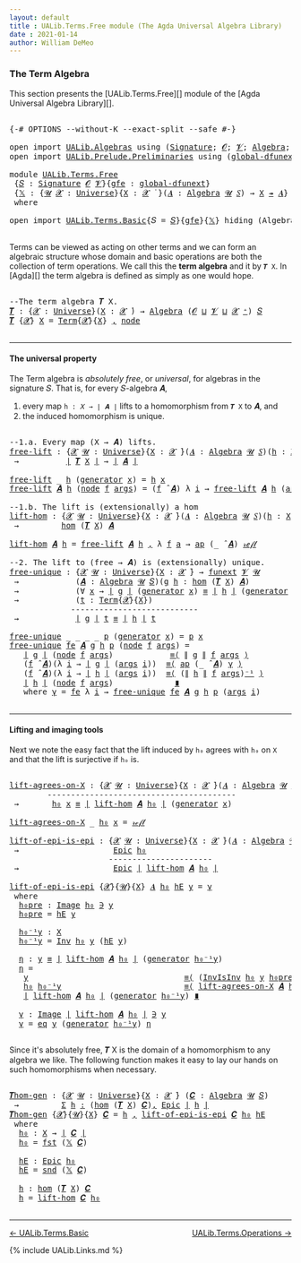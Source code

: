 ```yaml
---
layout: default
title : UALib.Terms.Free module (The Agda Universal Algebra Library)
date : 2021-01-14
author: William DeMeo
---
```


### <a id="the-term-algebra">The Term Algebra</a>

This section presents the [UALib.Terms.Free][] module of the [Agda Universal Algebra Library][].

<pre class="Agda">

<a id="298" class="Symbol">{-#</a> <a id="302" class="Keyword">OPTIONS</a> <a id="310" class="Pragma">--without-K</a> <a id="322" class="Pragma">--exact-split</a> <a id="336" class="Pragma">--safe</a> <a id="343" class="Symbol">#-}</a>

<a id="348" class="Keyword">open</a> <a id="353" class="Keyword">import</a> <a id="360" href="UALib.Algebras.html" class="Module">UALib.Algebras</a> <a id="375" class="Keyword">using</a> <a id="381" class="Symbol">(</a><a id="382" href="UALib.Algebras.Signatures.html#1324" class="Function">Signature</a><a id="391" class="Symbol">;</a> <a id="393" href="universes.html#613" class="Generalizable">𝓞</a><a id="394" class="Symbol">;</a> <a id="396" href="universes.html#617" class="Generalizable">𝓥</a><a id="397" class="Symbol">;</a> <a id="399" href="UALib.Algebras.Algebras.html#811" class="Function">Algebra</a><a id="406" class="Symbol">;</a> <a id="408" href="UALib.Algebras.Lifts.html#4364" class="Function Operator">_↠_</a><a id="411" class="Symbol">)</a>
<a id="413" class="Keyword">open</a> <a id="418" class="Keyword">import</a> <a id="425" href="UALib.Prelude.Preliminaries.html" class="Module">UALib.Prelude.Preliminaries</a> <a id="453" class="Keyword">using</a> <a id="459" class="Symbol">(</a><a id="460" href="MGS-Subsingleton-Theorems.html#3468" class="Function">global-dfunext</a><a id="474" class="Symbol">;</a> <a id="476" href="universes.html#551" class="Postulate">Universe</a><a id="484" class="Symbol">;</a> <a id="486" href="universes.html#758" class="Function Operator">_̇</a><a id="488" class="Symbol">)</a>

<a id="491" class="Keyword">module</a> <a id="498" href="UALib.Terms.Free.html" class="Module">UALib.Terms.Free</a>
 <a id="516" class="Symbol">{</a><a id="517" href="UALib.Terms.Free.html#517" class="Bound">𝑆</a> <a id="519" class="Symbol">:</a> <a id="521" href="UALib.Algebras.Signatures.html#1324" class="Function">Signature</a> <a id="531" href="universes.html#613" class="Generalizable">𝓞</a> <a id="533" href="universes.html#617" class="Generalizable">𝓥</a><a id="534" class="Symbol">}{</a><a id="536" href="UALib.Terms.Free.html#536" class="Bound">gfe</a> <a id="540" class="Symbol">:</a> <a id="542" href="MGS-Subsingleton-Theorems.html#3468" class="Function">global-dfunext</a><a id="556" class="Symbol">}</a>
 <a id="559" class="Symbol">{</a><a id="560" href="UALib.Terms.Free.html#560" class="Bound">𝕏</a> <a id="562" class="Symbol">:</a> <a id="564" class="Symbol">{</a><a id="565" href="UALib.Terms.Free.html#565" class="Bound">𝓤</a> <a id="567" href="UALib.Terms.Free.html#567" class="Bound">𝓧</a> <a id="569" class="Symbol">:</a> <a id="571" href="universes.html#551" class="Postulate">Universe</a><a id="579" class="Symbol">}{</a><a id="581" href="UALib.Terms.Free.html#581" class="Bound">X</a> <a id="583" class="Symbol">:</a> <a id="585" href="UALib.Terms.Free.html#567" class="Bound">𝓧</a> <a id="587" href="universes.html#758" class="Function Operator">̇</a> <a id="589" class="Symbol">}(</a><a id="591" href="UALib.Terms.Free.html#591" class="Bound">𝑨</a> <a id="593" class="Symbol">:</a> <a id="595" href="UALib.Algebras.Algebras.html#811" class="Function">Algebra</a> <a id="603" href="UALib.Terms.Free.html#565" class="Bound">𝓤</a> <a id="605" href="UALib.Terms.Free.html#517" class="Bound">𝑆</a><a id="606" class="Symbol">)</a> <a id="608" class="Symbol">→</a> <a id="610" href="UALib.Terms.Free.html#581" class="Bound">X</a> <a id="612" href="UALib.Algebras.Lifts.html#4364" class="Function Operator">↠</a> <a id="614" href="UALib.Terms.Free.html#591" class="Bound">𝑨</a><a id="615" class="Symbol">}</a>
 <a id="618" class="Keyword">where</a>

<a id="625" class="Keyword">open</a> <a id="630" class="Keyword">import</a> <a id="637" href="UALib.Terms.Basic.html" class="Module">UALib.Terms.Basic</a><a id="654" class="Symbol">{</a><a id="655" class="Argument">𝑆</a> <a id="657" class="Symbol">=</a> <a id="659" href="UALib.Terms.Free.html#517" class="Bound">𝑆</a><a id="660" class="Symbol">}{</a><a id="662" href="UALib.Terms.Free.html#536" class="Bound">gfe</a><a id="665" class="Symbol">}{</a><a id="667" href="UALib.Terms.Free.html#560" class="Bound">𝕏</a><a id="668" class="Symbol">}</a> <a id="670" class="Keyword">hiding</a> <a id="677" class="Symbol">(</a>Algebra<a id="685" class="Symbol">)</a> <a id="687" class="Keyword">public</a>

</pre>

Terms can be viewed as acting on other terms and we can form an algebraic structure whose domain and basic operations are both the collection of term operations. We call this the **term algebra** and it by `𝑻 X`. In [Agda][] the term algebra is defined as simply as one would hope.

<pre class="Agda">

<a id="1004" class="Comment">--The term algebra 𝑻 X.</a>
<a id="𝑻"></a><a id="1028" href="UALib.Terms.Free.html#1028" class="Function">𝑻</a> <a id="1030" class="Symbol">:</a> <a id="1032" class="Symbol">{</a><a id="1033" href="UALib.Terms.Free.html#1033" class="Bound">𝓧</a> <a id="1035" class="Symbol">:</a> <a id="1037" href="universes.html#551" class="Postulate">Universe</a><a id="1045" class="Symbol">}(</a><a id="1047" href="UALib.Terms.Free.html#1047" class="Bound">X</a> <a id="1049" class="Symbol">:</a> <a id="1051" href="UALib.Terms.Free.html#1033" class="Bound">𝓧</a> <a id="1053" href="universes.html#758" class="Function Operator">̇</a><a id="1054" class="Symbol">)</a> <a id="1056" class="Symbol">→</a> <a id="1058" href="UALib.Algebras.Algebras.html#811" class="Function">Algebra</a> <a id="1066" class="Symbol">(</a><a id="1067" href="UALib.Terms.Free.html#531" class="Bound">𝓞</a> <a id="1069" href="Agda.Primitive.html#636" class="Function Operator">⊔</a> <a id="1071" href="UALib.Terms.Free.html#533" class="Bound">𝓥</a> <a id="1073" href="Agda.Primitive.html#636" class="Function Operator">⊔</a> <a id="1075" href="UALib.Terms.Free.html#1033" class="Bound">𝓧</a> <a id="1077" href="universes.html#527" class="Function Operator">⁺</a><a id="1078" class="Symbol">)</a> <a id="1080" href="UALib.Terms.Free.html#517" class="Bound">𝑆</a>
<a id="1082" href="UALib.Terms.Free.html#1028" class="Function">𝑻</a> <a id="1084" class="Symbol">{</a><a id="1085" href="UALib.Terms.Free.html#1085" class="Bound">𝓧</a><a id="1086" class="Symbol">}</a> <a id="1088" href="UALib.Terms.Free.html#1088" class="Bound">X</a> <a id="1090" class="Symbol">=</a> <a id="1092" href="UALib.Terms.Basic.html#1041" class="Datatype">Term</a><a id="1096" class="Symbol">{</a><a id="1097" href="UALib.Terms.Free.html#1085" class="Bound">𝓧</a><a id="1098" class="Symbol">}{</a><a id="1100" href="UALib.Terms.Free.html#1088" class="Bound">X</a><a id="1101" class="Symbol">}</a> <a id="1103" href="UALib.Prelude.Preliminaries.html#5814" class="InductiveConstructor Operator">,</a> <a id="1105" href="UALib.Terms.Basic.html#1124" class="InductiveConstructor">node</a>

</pre>

-------------------------------------------

#### <a id="the-universal-property">The universal property</a>

The Term algebra is *absolutely free*, or *universal*, for algebras in the signature 𝑆. That is, for every 𝑆-algebra 𝑨,

1.  every map `h : 𝑋 → ∣ 𝑨 ∣` lifts to a homomorphism from `𝑻 X` to 𝑨, and
2.  the induced homomorphism is unique.

<pre class="Agda">

<a id="1483" class="Comment">--1.a. Every map (X → 𝑨) lifts.</a>
<a id="free-lift"></a><a id="1515" href="UALib.Terms.Free.html#1515" class="Function">free-lift</a> <a id="1525" class="Symbol">:</a> <a id="1527" class="Symbol">{</a><a id="1528" href="UALib.Terms.Free.html#1528" class="Bound">𝓧</a> <a id="1530" href="UALib.Terms.Free.html#1530" class="Bound">𝓤</a> <a id="1532" class="Symbol">:</a> <a id="1534" href="universes.html#551" class="Postulate">Universe</a><a id="1542" class="Symbol">}{</a><a id="1544" href="UALib.Terms.Free.html#1544" class="Bound">X</a> <a id="1546" class="Symbol">:</a> <a id="1548" href="UALib.Terms.Free.html#1528" class="Bound">𝓧</a> <a id="1550" href="universes.html#758" class="Function Operator">̇</a><a id="1551" class="Symbol">}(</a><a id="1553" href="UALib.Terms.Free.html#1553" class="Bound">𝑨</a> <a id="1555" class="Symbol">:</a> <a id="1557" href="UALib.Algebras.Algebras.html#811" class="Function">Algebra</a> <a id="1565" href="UALib.Terms.Free.html#1530" class="Bound">𝓤</a> <a id="1567" href="UALib.Terms.Free.html#517" class="Bound">𝑆</a><a id="1568" class="Symbol">)(</a><a id="1570" href="UALib.Terms.Free.html#1570" class="Bound">h</a> <a id="1572" class="Symbol">:</a> <a id="1574" href="UALib.Terms.Free.html#1544" class="Bound">X</a> <a id="1576" class="Symbol">→</a> <a id="1578" href="UALib.Prelude.Preliminaries.html#10288" class="Function Operator">∣</a> <a id="1580" href="UALib.Terms.Free.html#1553" class="Bound">𝑨</a> <a id="1582" href="UALib.Prelude.Preliminaries.html#10288" class="Function Operator">∣</a><a id="1583" class="Symbol">)</a>
 <a id="1586" class="Symbol">→</a>          <a id="1597" href="UALib.Prelude.Preliminaries.html#10288" class="Function Operator">∣</a> <a id="1599" href="UALib.Terms.Free.html#1028" class="Function">𝑻</a> <a id="1601" href="UALib.Terms.Free.html#1544" class="Bound">X</a> <a id="1603" href="UALib.Prelude.Preliminaries.html#10288" class="Function Operator">∣</a> <a id="1605" class="Symbol">→</a> <a id="1607" href="UALib.Prelude.Preliminaries.html#10288" class="Function Operator">∣</a> <a id="1609" href="UALib.Terms.Free.html#1553" class="Bound">𝑨</a> <a id="1611" href="UALib.Prelude.Preliminaries.html#10288" class="Function Operator">∣</a>

<a id="1614" href="UALib.Terms.Free.html#1515" class="Function">free-lift</a> <a id="1624" class="Symbol">_</a> <a id="1626" href="UALib.Terms.Free.html#1626" class="Bound">h</a> <a id="1628" class="Symbol">(</a><a id="1629" href="UALib.Terms.Basic.html#1095" class="InductiveConstructor">generator</a> <a id="1639" href="UALib.Terms.Free.html#1639" class="Bound">x</a><a id="1640" class="Symbol">)</a> <a id="1642" class="Symbol">=</a> <a id="1644" href="UALib.Terms.Free.html#1626" class="Bound">h</a> <a id="1646" href="UALib.Terms.Free.html#1639" class="Bound">x</a>
<a id="1648" href="UALib.Terms.Free.html#1515" class="Function">free-lift</a> <a id="1658" href="UALib.Terms.Free.html#1658" class="Bound">𝑨</a> <a id="1660" href="UALib.Terms.Free.html#1660" class="Bound">h</a> <a id="1662" class="Symbol">(</a><a id="1663" href="UALib.Terms.Basic.html#1124" class="InductiveConstructor">node</a> <a id="1668" href="UALib.Terms.Free.html#1668" class="Bound">f</a> <a id="1670" href="UALib.Terms.Free.html#1670" class="Bound">args</a><a id="1674" class="Symbol">)</a> <a id="1676" class="Symbol">=</a> <a id="1678" class="Symbol">(</a><a id="1679" href="UALib.Terms.Free.html#1668" class="Bound">f</a> <a id="1681" href="UALib.Algebras.Algebras.html#3426" class="Function Operator">̂</a> <a id="1683" href="UALib.Terms.Free.html#1658" class="Bound">𝑨</a><a id="1684" class="Symbol">)</a> <a id="1686" class="Symbol">λ</a> <a id="1688" href="UALib.Terms.Free.html#1688" class="Bound">i</a> <a id="1690" class="Symbol">→</a> <a id="1692" href="UALib.Terms.Free.html#1515" class="Function">free-lift</a> <a id="1702" href="UALib.Terms.Free.html#1658" class="Bound">𝑨</a> <a id="1704" href="UALib.Terms.Free.html#1660" class="Bound">h</a> <a id="1706" class="Symbol">(</a><a id="1707" href="UALib.Terms.Free.html#1670" class="Bound">args</a> <a id="1712" href="UALib.Terms.Free.html#1688" class="Bound">i</a><a id="1713" class="Symbol">)</a>

<a id="1716" class="Comment">--1.b. The lift is (extensionally) a hom</a>
<a id="lift-hom"></a><a id="1757" href="UALib.Terms.Free.html#1757" class="Function">lift-hom</a> <a id="1766" class="Symbol">:</a> <a id="1768" class="Symbol">{</a><a id="1769" href="UALib.Terms.Free.html#1769" class="Bound">𝓧</a> <a id="1771" href="UALib.Terms.Free.html#1771" class="Bound">𝓤</a> <a id="1773" class="Symbol">:</a> <a id="1775" href="universes.html#551" class="Postulate">Universe</a><a id="1783" class="Symbol">}{</a><a id="1785" href="UALib.Terms.Free.html#1785" class="Bound">X</a> <a id="1787" class="Symbol">:</a> <a id="1789" href="UALib.Terms.Free.html#1769" class="Bound">𝓧</a> <a id="1791" href="universes.html#758" class="Function Operator">̇</a><a id="1792" class="Symbol">}(</a><a id="1794" href="UALib.Terms.Free.html#1794" class="Bound">𝑨</a> <a id="1796" class="Symbol">:</a> <a id="1798" href="UALib.Algebras.Algebras.html#811" class="Function">Algebra</a> <a id="1806" href="UALib.Terms.Free.html#1771" class="Bound">𝓤</a> <a id="1808" href="UALib.Terms.Free.html#517" class="Bound">𝑆</a><a id="1809" class="Symbol">)(</a><a id="1811" href="UALib.Terms.Free.html#1811" class="Bound">h</a> <a id="1813" class="Symbol">:</a> <a id="1815" href="UALib.Terms.Free.html#1785" class="Bound">X</a> <a id="1817" class="Symbol">→</a> <a id="1819" href="UALib.Prelude.Preliminaries.html#10288" class="Function Operator">∣</a> <a id="1821" href="UALib.Terms.Free.html#1794" class="Bound">𝑨</a> <a id="1823" href="UALib.Prelude.Preliminaries.html#10288" class="Function Operator">∣</a><a id="1824" class="Symbol">)</a>
 <a id="1827" class="Symbol">→</a>         <a id="1837" href="UALib.Homomorphisms.Basic.html#1941" class="Function">hom</a> <a id="1841" class="Symbol">(</a><a id="1842" href="UALib.Terms.Free.html#1028" class="Function">𝑻</a> <a id="1844" href="UALib.Terms.Free.html#1785" class="Bound">X</a><a id="1845" class="Symbol">)</a> <a id="1847" href="UALib.Terms.Free.html#1794" class="Bound">𝑨</a>

<a id="1850" href="UALib.Terms.Free.html#1757" class="Function">lift-hom</a> <a id="1859" href="UALib.Terms.Free.html#1859" class="Bound">𝑨</a> <a id="1861" href="UALib.Terms.Free.html#1861" class="Bound">h</a> <a id="1863" class="Symbol">=</a> <a id="1865" href="UALib.Terms.Free.html#1515" class="Function">free-lift</a> <a id="1875" href="UALib.Terms.Free.html#1859" class="Bound">𝑨</a> <a id="1877" href="UALib.Terms.Free.html#1861" class="Bound">h</a> <a id="1879" href="UALib.Prelude.Preliminaries.html#5814" class="InductiveConstructor Operator">,</a> <a id="1881" class="Symbol">λ</a> <a id="1883" href="UALib.Terms.Free.html#1883" class="Bound">f</a> <a id="1885" href="UALib.Terms.Free.html#1885" class="Bound">a</a> <a id="1887" class="Symbol">→</a> <a id="1889" href="MGS-MLTT.html#6613" class="Function">ap</a> <a id="1892" class="Symbol">(_</a> <a id="1895" href="UALib.Algebras.Algebras.html#3426" class="Function Operator">̂</a> <a id="1897" href="UALib.Terms.Free.html#1859" class="Bound">𝑨</a><a id="1898" class="Symbol">)</a> <a id="1900" href="MGS-MLTT.html#4221" class="InductiveConstructor">𝓇ℯ𝒻𝓁</a>

<a id="1906" class="Comment">--2. The lift to (free → 𝑨) is (extensionally) unique.</a>
<a id="free-unique"></a><a id="1961" href="UALib.Terms.Free.html#1961" class="Function">free-unique</a> <a id="1973" class="Symbol">:</a> <a id="1975" class="Symbol">{</a><a id="1976" href="UALib.Terms.Free.html#1976" class="Bound">𝓧</a> <a id="1978" href="UALib.Terms.Free.html#1978" class="Bound">𝓤</a> <a id="1980" class="Symbol">:</a> <a id="1982" href="universes.html#551" class="Postulate">Universe</a><a id="1990" class="Symbol">}{</a><a id="1992" href="UALib.Terms.Free.html#1992" class="Bound">X</a> <a id="1994" class="Symbol">:</a> <a id="1996" href="UALib.Terms.Free.html#1976" class="Bound">𝓧</a> <a id="1998" href="universes.html#758" class="Function Operator">̇</a><a id="1999" class="Symbol">}</a> <a id="2001" class="Symbol">→</a> <a id="2003" href="MGS-FunExt-from-Univalence.html#393" class="Function">funext</a> <a id="2010" href="UALib.Terms.Free.html#533" class="Bound">𝓥</a> <a id="2012" href="UALib.Terms.Free.html#1978" class="Bound">𝓤</a>
 <a id="2015" class="Symbol">→</a>            <a id="2028" class="Symbol">(</a><a id="2029" href="UALib.Terms.Free.html#2029" class="Bound">𝑨</a> <a id="2031" class="Symbol">:</a> <a id="2033" href="UALib.Algebras.Algebras.html#811" class="Function">Algebra</a> <a id="2041" href="UALib.Terms.Free.html#1978" class="Bound">𝓤</a> <a id="2043" href="UALib.Terms.Free.html#517" class="Bound">𝑆</a><a id="2044" class="Symbol">)(</a><a id="2046" href="UALib.Terms.Free.html#2046" class="Bound">g</a> <a id="2048" href="UALib.Terms.Free.html#2048" class="Bound">h</a> <a id="2050" class="Symbol">:</a> <a id="2052" href="UALib.Homomorphisms.Basic.html#1941" class="Function">hom</a> <a id="2056" class="Symbol">(</a><a id="2057" href="UALib.Terms.Free.html#1028" class="Function">𝑻</a> <a id="2059" href="UALib.Terms.Free.html#1992" class="Bound">X</a><a id="2060" class="Symbol">)</a> <a id="2062" href="UALib.Terms.Free.html#2029" class="Bound">𝑨</a><a id="2063" class="Symbol">)</a>
 <a id="2066" class="Symbol">→</a>            <a id="2079" class="Symbol">(∀</a> <a id="2082" href="UALib.Terms.Free.html#2082" class="Bound">x</a> <a id="2084" class="Symbol">→</a> <a id="2086" href="UALib.Prelude.Preliminaries.html#10288" class="Function Operator">∣</a> <a id="2088" href="UALib.Terms.Free.html#2046" class="Bound">g</a> <a id="2090" href="UALib.Prelude.Preliminaries.html#10288" class="Function Operator">∣</a> <a id="2092" class="Symbol">(</a><a id="2093" href="UALib.Terms.Basic.html#1095" class="InductiveConstructor">generator</a> <a id="2103" href="UALib.Terms.Free.html#2082" class="Bound">x</a><a id="2104" class="Symbol">)</a> <a id="2106" href="UALib.Prelude.Preliminaries.html#5705" class="Datatype Operator">≡</a> <a id="2108" href="UALib.Prelude.Preliminaries.html#10288" class="Function Operator">∣</a> <a id="2110" href="UALib.Terms.Free.html#2048" class="Bound">h</a> <a id="2112" href="UALib.Prelude.Preliminaries.html#10288" class="Function Operator">∣</a> <a id="2114" class="Symbol">(</a><a id="2115" href="UALib.Terms.Basic.html#1095" class="InductiveConstructor">generator</a> <a id="2125" href="UALib.Terms.Free.html#2082" class="Bound">x</a><a id="2126" class="Symbol">))</a>
 <a id="2130" class="Symbol">→</a>            <a id="2143" class="Symbol">(</a><a id="2144" href="UALib.Terms.Free.html#2144" class="Bound">t</a> <a id="2146" class="Symbol">:</a> <a id="2148" href="UALib.Terms.Basic.html#1041" class="Datatype">Term</a><a id="2152" class="Symbol">{</a><a id="2153" href="UALib.Terms.Free.html#1976" class="Bound">𝓧</a><a id="2154" class="Symbol">}{</a><a id="2156" href="UALib.Terms.Free.html#1992" class="Bound">X</a><a id="2157" class="Symbol">})</a>
             <a id="2173" class="Comment">---------------------------</a>
 <a id="2202" class="Symbol">→</a>            <a id="2215" href="UALib.Prelude.Preliminaries.html#10288" class="Function Operator">∣</a> <a id="2217" href="UALib.Terms.Free.html#2046" class="Bound">g</a> <a id="2219" href="UALib.Prelude.Preliminaries.html#10288" class="Function Operator">∣</a> <a id="2221" href="UALib.Terms.Free.html#2144" class="Bound">t</a> <a id="2223" href="UALib.Prelude.Preliminaries.html#5705" class="Datatype Operator">≡</a> <a id="2225" href="UALib.Prelude.Preliminaries.html#10288" class="Function Operator">∣</a> <a id="2227" href="UALib.Terms.Free.html#2048" class="Bound">h</a> <a id="2229" href="UALib.Prelude.Preliminaries.html#10288" class="Function Operator">∣</a> <a id="2231" href="UALib.Terms.Free.html#2144" class="Bound">t</a>

<a id="2234" href="UALib.Terms.Free.html#1961" class="Function">free-unique</a> <a id="2246" class="Symbol">_</a> <a id="2248" class="Symbol">_</a> <a id="2250" class="Symbol">_</a> <a id="2252" class="Symbol">_</a> <a id="2254" href="UALib.Terms.Free.html#2254" class="Bound">p</a> <a id="2256" class="Symbol">(</a><a id="2257" href="UALib.Terms.Basic.html#1095" class="InductiveConstructor">generator</a> <a id="2267" href="UALib.Terms.Free.html#2267" class="Bound">x</a><a id="2268" class="Symbol">)</a> <a id="2270" class="Symbol">=</a> <a id="2272" href="UALib.Terms.Free.html#2254" class="Bound">p</a> <a id="2274" href="UALib.Terms.Free.html#2267" class="Bound">x</a>
<a id="2276" href="UALib.Terms.Free.html#1961" class="Function">free-unique</a> <a id="2288" href="UALib.Terms.Free.html#2288" class="Bound">fe</a> <a id="2291" href="UALib.Terms.Free.html#2291" class="Bound">𝑨</a> <a id="2293" href="UALib.Terms.Free.html#2293" class="Bound">g</a> <a id="2295" href="UALib.Terms.Free.html#2295" class="Bound">h</a> <a id="2297" href="UALib.Terms.Free.html#2297" class="Bound">p</a> <a id="2299" class="Symbol">(</a><a id="2300" href="UALib.Terms.Basic.html#1124" class="InductiveConstructor">node</a> <a id="2305" href="UALib.Terms.Free.html#2305" class="Bound">f</a> <a id="2307" href="UALib.Terms.Free.html#2307" class="Bound">args</a><a id="2311" class="Symbol">)</a> <a id="2313" class="Symbol">=</a>
   <a id="2318" href="UALib.Prelude.Preliminaries.html#10288" class="Function Operator">∣</a> <a id="2320" href="UALib.Terms.Free.html#2293" class="Bound">g</a> <a id="2322" href="UALib.Prelude.Preliminaries.html#10288" class="Function Operator">∣</a> <a id="2324" class="Symbol">(</a><a id="2325" href="UALib.Terms.Basic.html#1124" class="InductiveConstructor">node</a> <a id="2330" href="UALib.Terms.Free.html#2305" class="Bound">f</a> <a id="2332" href="UALib.Terms.Free.html#2307" class="Bound">args</a><a id="2336" class="Symbol">)</a>            <a id="2349" href="MGS-MLTT.html#5997" class="Function Operator">≡⟨</a> <a id="2352" href="UALib.Prelude.Preliminaries.html#10366" class="Function Operator">∥</a> <a id="2354" href="UALib.Terms.Free.html#2293" class="Bound">g</a> <a id="2356" href="UALib.Prelude.Preliminaries.html#10366" class="Function Operator">∥</a> <a id="2358" href="UALib.Terms.Free.html#2305" class="Bound">f</a> <a id="2360" href="UALib.Terms.Free.html#2307" class="Bound">args</a> <a id="2365" href="MGS-MLTT.html#5997" class="Function Operator">⟩</a>
   <a id="2370" class="Symbol">(</a><a id="2371" href="UALib.Terms.Free.html#2305" class="Bound">f</a> <a id="2373" href="UALib.Algebras.Algebras.html#3426" class="Function Operator">̂</a> <a id="2375" href="UALib.Terms.Free.html#2291" class="Bound">𝑨</a><a id="2376" class="Symbol">)(λ</a> <a id="2380" href="UALib.Terms.Free.html#2380" class="Bound">i</a> <a id="2382" class="Symbol">→</a> <a id="2384" href="UALib.Prelude.Preliminaries.html#10288" class="Function Operator">∣</a> <a id="2386" href="UALib.Terms.Free.html#2293" class="Bound">g</a> <a id="2388" href="UALib.Prelude.Preliminaries.html#10288" class="Function Operator">∣</a> <a id="2390" class="Symbol">(</a><a id="2391" href="UALib.Terms.Free.html#2307" class="Bound">args</a> <a id="2396" href="UALib.Terms.Free.html#2380" class="Bound">i</a><a id="2397" class="Symbol">))</a>  <a id="2401" href="MGS-MLTT.html#5997" class="Function Operator">≡⟨</a> <a id="2404" href="MGS-MLTT.html#6613" class="Function">ap</a> <a id="2407" class="Symbol">(_</a> <a id="2410" href="UALib.Algebras.Algebras.html#3426" class="Function Operator">̂</a> <a id="2412" href="UALib.Terms.Free.html#2291" class="Bound">𝑨</a><a id="2413" class="Symbol">)</a> <a id="2415" href="UALib.Terms.Free.html#2521" class="Function">γ</a> <a id="2417" href="MGS-MLTT.html#5997" class="Function Operator">⟩</a>
   <a id="2422" class="Symbol">(</a><a id="2423" href="UALib.Terms.Free.html#2305" class="Bound">f</a> <a id="2425" href="UALib.Algebras.Algebras.html#3426" class="Function Operator">̂</a> <a id="2427" href="UALib.Terms.Free.html#2291" class="Bound">𝑨</a><a id="2428" class="Symbol">)(λ</a> <a id="2432" href="UALib.Terms.Free.html#2432" class="Bound">i</a> <a id="2434" class="Symbol">→</a> <a id="2436" href="UALib.Prelude.Preliminaries.html#10288" class="Function Operator">∣</a> <a id="2438" href="UALib.Terms.Free.html#2295" class="Bound">h</a> <a id="2440" href="UALib.Prelude.Preliminaries.html#10288" class="Function Operator">∣</a> <a id="2442" class="Symbol">(</a><a id="2443" href="UALib.Terms.Free.html#2307" class="Bound">args</a> <a id="2448" href="UALib.Terms.Free.html#2432" class="Bound">i</a><a id="2449" class="Symbol">))</a>  <a id="2453" href="MGS-MLTT.html#5997" class="Function Operator">≡⟨</a> <a id="2456" class="Symbol">(</a><a id="2457" href="UALib.Prelude.Preliminaries.html#10366" class="Function Operator">∥</a> <a id="2459" href="UALib.Terms.Free.html#2295" class="Bound">h</a> <a id="2461" href="UALib.Prelude.Preliminaries.html#10366" class="Function Operator">∥</a> <a id="2463" href="UALib.Terms.Free.html#2305" class="Bound">f</a> <a id="2465" href="UALib.Terms.Free.html#2307" class="Bound">args</a><a id="2469" class="Symbol">)</a><a id="2470" href="MGS-MLTT.html#6125" class="Function Operator">⁻¹</a> <a id="2473" href="MGS-MLTT.html#5997" class="Function Operator">⟩</a>
   <a id="2478" href="UALib.Prelude.Preliminaries.html#10288" class="Function Operator">∣</a> <a id="2480" href="UALib.Terms.Free.html#2295" class="Bound">h</a> <a id="2482" href="UALib.Prelude.Preliminaries.html#10288" class="Function Operator">∣</a> <a id="2484" class="Symbol">(</a><a id="2485" href="UALib.Terms.Basic.html#1124" class="InductiveConstructor">node</a> <a id="2490" href="UALib.Terms.Free.html#2305" class="Bound">f</a> <a id="2492" href="UALib.Terms.Free.html#2307" class="Bound">args</a><a id="2496" class="Symbol">)</a>             <a id="2510" href="MGS-MLTT.html#6079" class="Function Operator">∎</a>
   <a id="2515" class="Keyword">where</a> <a id="2521" href="UALib.Terms.Free.html#2521" class="Function">γ</a> <a id="2523" class="Symbol">=</a> <a id="2525" href="UALib.Terms.Free.html#2288" class="Bound">fe</a> <a id="2528" class="Symbol">λ</a> <a id="2530" href="UALib.Terms.Free.html#2530" class="Bound">i</a> <a id="2532" class="Symbol">→</a> <a id="2534" href="UALib.Terms.Free.html#1961" class="Function">free-unique</a> <a id="2546" href="UALib.Terms.Free.html#2288" class="Bound">fe</a> <a id="2549" href="UALib.Terms.Free.html#2291" class="Bound">𝑨</a> <a id="2551" href="UALib.Terms.Free.html#2293" class="Bound">g</a> <a id="2553" href="UALib.Terms.Free.html#2295" class="Bound">h</a> <a id="2555" href="UALib.Terms.Free.html#2297" class="Bound">p</a> <a id="2557" class="Symbol">(</a><a id="2558" href="UALib.Terms.Free.html#2307" class="Bound">args</a> <a id="2563" href="UALib.Terms.Free.html#2530" class="Bound">i</a><a id="2564" class="Symbol">)</a>

</pre>

-------------------------------------------------

#### <a id="lifting-and-imaging-tools">Lifting and imaging tools</a>

Next we note the easy fact that the lift induced by `h₀` agrees with `h₀` on `X` and that the lift is surjective if `h₀` is.

<pre class="Agda">

<a id="lift-agrees-on-X"></a><a id="2840" href="UALib.Terms.Free.html#2840" class="Function">lift-agrees-on-X</a> <a id="2857" class="Symbol">:</a> <a id="2859" class="Symbol">{</a><a id="2860" href="UALib.Terms.Free.html#2860" class="Bound">𝓧</a> <a id="2862" href="UALib.Terms.Free.html#2862" class="Bound">𝓤</a> <a id="2864" class="Symbol">:</a> <a id="2866" href="universes.html#551" class="Postulate">Universe</a><a id="2874" class="Symbol">}{</a><a id="2876" href="UALib.Terms.Free.html#2876" class="Bound">X</a> <a id="2878" class="Symbol">:</a> <a id="2880" href="UALib.Terms.Free.html#2860" class="Bound">𝓧</a> <a id="2882" href="universes.html#758" class="Function Operator">̇</a><a id="2883" class="Symbol">}(</a><a id="2885" href="UALib.Terms.Free.html#2885" class="Bound">𝑨</a> <a id="2887" class="Symbol">:</a> <a id="2889" href="UALib.Algebras.Algebras.html#811" class="Function">Algebra</a> <a id="2897" href="UALib.Terms.Free.html#2862" class="Bound">𝓤</a> <a id="2899" href="UALib.Terms.Free.html#517" class="Bound">𝑆</a><a id="2900" class="Symbol">)(</a><a id="2902" href="UALib.Terms.Free.html#2902" class="Bound">h₀</a> <a id="2905" class="Symbol">:</a> <a id="2907" href="UALib.Terms.Free.html#2876" class="Bound">X</a> <a id="2909" class="Symbol">→</a> <a id="2911" href="UALib.Prelude.Preliminaries.html#10288" class="Function Operator">∣</a> <a id="2913" href="UALib.Terms.Free.html#2885" class="Bound">𝑨</a> <a id="2915" href="UALib.Prelude.Preliminaries.html#10288" class="Function Operator">∣</a><a id="2916" class="Symbol">)(</a><a id="2918" href="UALib.Terms.Free.html#2918" class="Bound">x</a> <a id="2920" class="Symbol">:</a> <a id="2922" href="UALib.Terms.Free.html#2876" class="Bound">X</a><a id="2923" class="Symbol">)</a>
        <a id="2933" class="Comment">----------------------------------------</a>
 <a id="2975" class="Symbol">→</a>       <a id="2983" href="UALib.Terms.Free.html#2902" class="Bound">h₀</a> <a id="2986" href="UALib.Terms.Free.html#2918" class="Bound">x</a> <a id="2988" href="UALib.Prelude.Preliminaries.html#5705" class="Datatype Operator">≡</a> <a id="2990" href="UALib.Prelude.Preliminaries.html#10288" class="Function Operator">∣</a> <a id="2992" href="UALib.Terms.Free.html#1757" class="Function">lift-hom</a> <a id="3001" href="UALib.Terms.Free.html#2885" class="Bound">𝑨</a> <a id="3003" href="UALib.Terms.Free.html#2902" class="Bound">h₀</a> <a id="3006" href="UALib.Prelude.Preliminaries.html#10288" class="Function Operator">∣</a> <a id="3008" class="Symbol">(</a><a id="3009" href="UALib.Terms.Basic.html#1095" class="InductiveConstructor">generator</a> <a id="3019" href="UALib.Terms.Free.html#2918" class="Bound">x</a><a id="3020" class="Symbol">)</a>

<a id="3023" href="UALib.Terms.Free.html#2840" class="Function">lift-agrees-on-X</a> <a id="3040" class="Symbol">_</a> <a id="3042" href="UALib.Terms.Free.html#3042" class="Bound">h₀</a> <a id="3045" href="UALib.Terms.Free.html#3045" class="Bound">x</a> <a id="3047" class="Symbol">=</a> <a id="3049" href="MGS-MLTT.html#4221" class="InductiveConstructor">𝓇ℯ𝒻𝓁</a>

<a id="lift-of-epi-is-epi"></a><a id="3055" href="UALib.Terms.Free.html#3055" class="Function">lift-of-epi-is-epi</a> <a id="3074" class="Symbol">:</a> <a id="3076" class="Symbol">{</a><a id="3077" href="UALib.Terms.Free.html#3077" class="Bound">𝓧</a> <a id="3079" href="UALib.Terms.Free.html#3079" class="Bound">𝓤</a> <a id="3081" class="Symbol">:</a> <a id="3083" href="universes.html#551" class="Postulate">Universe</a><a id="3091" class="Symbol">}{</a><a id="3093" href="UALib.Terms.Free.html#3093" class="Bound">X</a> <a id="3095" class="Symbol">:</a> <a id="3097" href="UALib.Terms.Free.html#3077" class="Bound">𝓧</a> <a id="3099" href="universes.html#758" class="Function Operator">̇</a><a id="3100" class="Symbol">}(</a><a id="3102" href="UALib.Terms.Free.html#3102" class="Bound">𝑨</a> <a id="3104" class="Symbol">:</a> <a id="3106" href="UALib.Algebras.Algebras.html#811" class="Function">Algebra</a> <a id="3114" href="UALib.Terms.Free.html#3079" class="Bound">𝓤</a> <a id="3116" href="UALib.Terms.Free.html#517" class="Bound">𝑆</a><a id="3117" class="Symbol">)(</a><a id="3119" href="UALib.Terms.Free.html#3119" class="Bound">h₀</a> <a id="3122" class="Symbol">:</a> <a id="3124" href="UALib.Terms.Free.html#3093" class="Bound">X</a> <a id="3126" class="Symbol">→</a> <a id="3128" href="UALib.Prelude.Preliminaries.html#10288" class="Function Operator">∣</a> <a id="3130" href="UALib.Terms.Free.html#3102" class="Bound">𝑨</a> <a id="3132" href="UALib.Prelude.Preliminaries.html#10288" class="Function Operator">∣</a><a id="3133" class="Symbol">)</a>
 <a id="3136" class="Symbol">→</a>                    <a id="3157" href="UALib.Prelude.Inverses.html#2305" class="Function">Epic</a> <a id="3162" href="UALib.Terms.Free.html#3119" class="Bound">h₀</a>
                     <a id="3186" class="Comment">----------------------</a>
 <a id="3210" class="Symbol">→</a>                    <a id="3231" href="UALib.Prelude.Inverses.html#2305" class="Function">Epic</a> <a id="3236" href="UALib.Prelude.Preliminaries.html#10288" class="Function Operator">∣</a> <a id="3238" href="UALib.Terms.Free.html#1757" class="Function">lift-hom</a> <a id="3247" href="UALib.Terms.Free.html#3102" class="Bound">𝑨</a> <a id="3249" href="UALib.Terms.Free.html#3119" class="Bound">h₀</a> <a id="3252" href="UALib.Prelude.Preliminaries.html#10288" class="Function Operator">∣</a>

<a id="3255" href="UALib.Terms.Free.html#3055" class="Function">lift-of-epi-is-epi</a> <a id="3274" class="Symbol">{</a><a id="3275" href="UALib.Terms.Free.html#3275" class="Bound">𝓧</a><a id="3276" class="Symbol">}{</a><a id="3278" href="UALib.Terms.Free.html#3278" class="Bound">𝓤</a><a id="3279" class="Symbol">}{</a><a id="3281" href="UALib.Terms.Free.html#3281" class="Bound">X</a><a id="3282" class="Symbol">}</a> <a id="3284" href="UALib.Terms.Free.html#3284" class="Bound">𝑨</a> <a id="3286" href="UALib.Terms.Free.html#3286" class="Bound">h₀</a> <a id="3289" href="UALib.Terms.Free.html#3289" class="Bound">hE</a> <a id="3292" href="UALib.Terms.Free.html#3292" class="Bound">y</a> <a id="3294" class="Symbol">=</a> <a id="3296" href="UALib.Terms.Free.html#3615" class="Function">γ</a>
 <a id="3299" class="Keyword">where</a>
  <a id="3307" href="UALib.Terms.Free.html#3307" class="Function">h₀pre</a> <a id="3313" class="Symbol">:</a> <a id="3315" href="UALib.Prelude.Inverses.html#770" class="Datatype Operator">Image</a> <a id="3321" href="UALib.Terms.Free.html#3286" class="Bound">h₀</a> <a id="3324" href="UALib.Prelude.Inverses.html#770" class="Datatype Operator">∋</a> <a id="3326" href="UALib.Terms.Free.html#3292" class="Bound">y</a>
  <a id="3330" href="UALib.Terms.Free.html#3307" class="Function">h₀pre</a> <a id="3336" class="Symbol">=</a> <a id="3338" href="UALib.Terms.Free.html#3289" class="Bound">hE</a> <a id="3341" href="UALib.Terms.Free.html#3292" class="Bound">y</a>

  <a id="3346" href="UALib.Terms.Free.html#3346" class="Function">h₀⁻¹y</a> <a id="3352" class="Symbol">:</a> <a id="3354" href="UALib.Terms.Free.html#3281" class="Bound">X</a>
  <a id="3358" href="UALib.Terms.Free.html#3346" class="Function">h₀⁻¹y</a> <a id="3364" class="Symbol">=</a> <a id="3366" href="UALib.Prelude.Inverses.html#1647" class="Function">Inv</a> <a id="3370" href="UALib.Terms.Free.html#3286" class="Bound">h₀</a> <a id="3373" href="UALib.Terms.Free.html#3292" class="Bound">y</a> <a id="3375" class="Symbol">(</a><a id="3376" href="UALib.Terms.Free.html#3289" class="Bound">hE</a> <a id="3379" href="UALib.Terms.Free.html#3292" class="Bound">y</a><a id="3380" class="Symbol">)</a>

  <a id="3385" href="UALib.Terms.Free.html#3385" class="Function">η</a> <a id="3387" class="Symbol">:</a> <a id="3389" href="UALib.Terms.Free.html#3292" class="Bound">y</a> <a id="3391" href="UALib.Prelude.Preliminaries.html#5705" class="Datatype Operator">≡</a> <a id="3393" href="UALib.Prelude.Preliminaries.html#10288" class="Function Operator">∣</a> <a id="3395" href="UALib.Terms.Free.html#1757" class="Function">lift-hom</a> <a id="3404" href="UALib.Terms.Free.html#3284" class="Bound">𝑨</a> <a id="3406" href="UALib.Terms.Free.html#3286" class="Bound">h₀</a> <a id="3409" href="UALib.Prelude.Preliminaries.html#10288" class="Function Operator">∣</a> <a id="3411" class="Symbol">(</a><a id="3412" href="UALib.Terms.Basic.html#1095" class="InductiveConstructor">generator</a> <a id="3422" href="UALib.Terms.Free.html#3346" class="Function">h₀⁻¹y</a><a id="3427" class="Symbol">)</a>
  <a id="3431" href="UALib.Terms.Free.html#3385" class="Function">η</a> <a id="3433" class="Symbol">=</a>
   <a id="3438" href="UALib.Terms.Free.html#3292" class="Bound">y</a>                                 <a id="3472" href="MGS-MLTT.html#5997" class="Function Operator">≡⟨</a> <a id="3475" class="Symbol">(</a><a id="3476" href="UALib.Prelude.Inverses.html#1869" class="Function">InvIsInv</a> <a id="3485" href="UALib.Terms.Free.html#3286" class="Bound">h₀</a> <a id="3488" href="UALib.Terms.Free.html#3292" class="Bound">y</a> <a id="3490" href="UALib.Terms.Free.html#3307" class="Function">h₀pre</a><a id="3495" class="Symbol">)</a><a id="3496" href="MGS-MLTT.html#6125" class="Function Operator">⁻¹</a> <a id="3499" href="MGS-MLTT.html#5997" class="Function Operator">⟩</a>
   <a id="3504" href="UALib.Terms.Free.html#3286" class="Bound">h₀</a> <a id="3507" href="UALib.Terms.Free.html#3346" class="Function">h₀⁻¹y</a>                          <a id="3538" href="MGS-MLTT.html#5997" class="Function Operator">≡⟨</a> <a id="3541" href="UALib.Terms.Free.html#2840" class="Function">lift-agrees-on-X</a> <a id="3558" href="UALib.Terms.Free.html#3284" class="Bound">𝑨</a> <a id="3560" href="UALib.Terms.Free.html#3286" class="Bound">h₀</a> <a id="3563" href="UALib.Terms.Free.html#3346" class="Function">h₀⁻¹y</a> <a id="3569" href="MGS-MLTT.html#5997" class="Function Operator">⟩</a>
   <a id="3574" href="UALib.Prelude.Preliminaries.html#10288" class="Function Operator">∣</a> <a id="3576" href="UALib.Terms.Free.html#1757" class="Function">lift-hom</a> <a id="3585" href="UALib.Terms.Free.html#3284" class="Bound">𝑨</a> <a id="3587" href="UALib.Terms.Free.html#3286" class="Bound">h₀</a> <a id="3590" href="UALib.Prelude.Preliminaries.html#10288" class="Function Operator">∣</a> <a id="3592" class="Symbol">(</a><a id="3593" href="UALib.Terms.Basic.html#1095" class="InductiveConstructor">generator</a> <a id="3603" href="UALib.Terms.Free.html#3346" class="Function">h₀⁻¹y</a><a id="3608" class="Symbol">)</a> <a id="3610" href="MGS-MLTT.html#6079" class="Function Operator">∎</a>

  <a id="3615" href="UALib.Terms.Free.html#3615" class="Function">γ</a> <a id="3617" class="Symbol">:</a> <a id="3619" href="UALib.Prelude.Inverses.html#770" class="Datatype Operator">Image</a> <a id="3625" href="UALib.Prelude.Preliminaries.html#10288" class="Function Operator">∣</a> <a id="3627" href="UALib.Terms.Free.html#1757" class="Function">lift-hom</a> <a id="3636" href="UALib.Terms.Free.html#3284" class="Bound">𝑨</a> <a id="3638" href="UALib.Terms.Free.html#3286" class="Bound">h₀</a> <a id="3641" href="UALib.Prelude.Preliminaries.html#10288" class="Function Operator">∣</a> <a id="3643" href="UALib.Prelude.Inverses.html#770" class="Datatype Operator">∋</a> <a id="3645" href="UALib.Terms.Free.html#3292" class="Bound">y</a>
  <a id="3649" href="UALib.Terms.Free.html#3615" class="Function">γ</a> <a id="3651" class="Symbol">=</a> <a id="3653" href="UALib.Prelude.Inverses.html#866" class="InductiveConstructor">eq</a> <a id="3656" href="UALib.Terms.Free.html#3292" class="Bound">y</a> <a id="3658" class="Symbol">(</a><a id="3659" href="UALib.Terms.Basic.html#1095" class="InductiveConstructor">generator</a> <a id="3669" href="UALib.Terms.Free.html#3346" class="Function">h₀⁻¹y</a><a id="3674" class="Symbol">)</a> <a id="3676" href="UALib.Terms.Free.html#3385" class="Function">η</a>

</pre>

Since it's absolutely free, 𝑻 X is the domain of a homomorphism to any algebra we like. The following function makes it easy to lay our hands on such homomorphisms when necessary.

<pre class="Agda">

<a id="𝑻hom-gen"></a><a id="3886" href="UALib.Terms.Free.html#3886" class="Function">𝑻hom-gen</a> <a id="3895" class="Symbol">:</a> <a id="3897" class="Symbol">{</a><a id="3898" href="UALib.Terms.Free.html#3898" class="Bound">𝓧</a> <a id="3900" href="UALib.Terms.Free.html#3900" class="Bound">𝓤</a> <a id="3902" class="Symbol">:</a> <a id="3904" href="universes.html#551" class="Postulate">Universe</a><a id="3912" class="Symbol">}{</a><a id="3914" href="UALib.Terms.Free.html#3914" class="Bound">X</a> <a id="3916" class="Symbol">:</a> <a id="3918" href="UALib.Terms.Free.html#3898" class="Bound">𝓧</a> <a id="3920" href="universes.html#758" class="Function Operator">̇</a><a id="3921" class="Symbol">}</a> <a id="3923" class="Symbol">(</a><a id="3924" href="UALib.Terms.Free.html#3924" class="Bound">𝑪</a> <a id="3926" class="Symbol">:</a> <a id="3928" href="UALib.Algebras.Algebras.html#811" class="Function">Algebra</a> <a id="3936" href="UALib.Terms.Free.html#3900" class="Bound">𝓤</a> <a id="3938" href="UALib.Terms.Free.html#517" class="Bound">𝑆</a><a id="3939" class="Symbol">)</a>
 <a id="3942" class="Symbol">→</a>         <a id="3952" href="MGS-MLTT.html#3074" class="Function">Σ</a> <a id="3954" href="UALib.Terms.Free.html#3954" class="Bound">h</a> <a id="3956" href="MGS-MLTT.html#3074" class="Function">꞉</a> <a id="3958" class="Symbol">(</a><a id="3959" href="UALib.Homomorphisms.Basic.html#1941" class="Function">hom</a> <a id="3963" class="Symbol">(</a><a id="3964" href="UALib.Terms.Free.html#1028" class="Function">𝑻</a> <a id="3966" href="UALib.Terms.Free.html#3914" class="Bound">X</a><a id="3967" class="Symbol">)</a> <a id="3969" href="UALib.Terms.Free.html#3924" class="Bound">𝑪</a><a id="3970" class="Symbol">)</a><a id="3971" href="MGS-MLTT.html#3074" class="Function">,</a> <a id="3973" href="UALib.Prelude.Inverses.html#2305" class="Function">Epic</a> <a id="3978" href="UALib.Prelude.Preliminaries.html#10288" class="Function Operator">∣</a> <a id="3980" href="UALib.Terms.Free.html#3954" class="Bound">h</a> <a id="3982" href="UALib.Prelude.Preliminaries.html#10288" class="Function Operator">∣</a>
<a id="3984" href="UALib.Terms.Free.html#3886" class="Function">𝑻hom-gen</a> <a id="3993" class="Symbol">{</a><a id="3994" href="UALib.Terms.Free.html#3994" class="Bound">𝓧</a><a id="3995" class="Symbol">}{</a><a id="3997" href="UALib.Terms.Free.html#3997" class="Bound">𝓤</a><a id="3998" class="Symbol">}{</a><a id="4000" href="UALib.Terms.Free.html#4000" class="Bound">X</a><a id="4001" class="Symbol">}</a> <a id="4003" href="UALib.Terms.Free.html#4003" class="Bound">𝑪</a> <a id="4005" class="Symbol">=</a> <a id="4007" href="UALib.Terms.Free.html#4115" class="Function">h</a> <a id="4009" href="UALib.Prelude.Preliminaries.html#5814" class="InductiveConstructor Operator">,</a> <a id="4011" href="UALib.Terms.Free.html#3055" class="Function">lift-of-epi-is-epi</a> <a id="4030" href="UALib.Terms.Free.html#4003" class="Bound">𝑪</a> <a id="4032" href="UALib.Terms.Free.html#4047" class="Function">h₀</a> <a id="4035" href="UALib.Terms.Free.html#4082" class="Function">hE</a>
 <a id="4039" class="Keyword">where</a>
  <a id="4047" href="UALib.Terms.Free.html#4047" class="Function">h₀</a> <a id="4050" class="Symbol">:</a> <a id="4052" href="UALib.Terms.Free.html#4000" class="Bound">X</a> <a id="4054" class="Symbol">→</a> <a id="4056" href="UALib.Prelude.Preliminaries.html#10288" class="Function Operator">∣</a> <a id="4058" href="UALib.Terms.Free.html#4003" class="Bound">𝑪</a> <a id="4060" href="UALib.Prelude.Preliminaries.html#10288" class="Function Operator">∣</a>
  <a id="4064" href="UALib.Terms.Free.html#4047" class="Function">h₀</a> <a id="4067" class="Symbol">=</a> <a id="4069" href="UALib.Prelude.Preliminaries.html#10292" class="Function">fst</a> <a id="4073" class="Symbol">(</a><a id="4074" href="UALib.Terms.Free.html#560" class="Bound">𝕏</a> <a id="4076" href="UALib.Terms.Free.html#4003" class="Bound">𝑪</a><a id="4077" class="Symbol">)</a>

  <a id="4082" href="UALib.Terms.Free.html#4082" class="Function">hE</a> <a id="4085" class="Symbol">:</a> <a id="4087" href="UALib.Prelude.Inverses.html#2305" class="Function">Epic</a> <a id="4092" href="UALib.Terms.Free.html#4047" class="Function">h₀</a>
  <a id="4097" href="UALib.Terms.Free.html#4082" class="Function">hE</a> <a id="4100" class="Symbol">=</a> <a id="4102" href="UALib.Prelude.Preliminaries.html#10370" class="Function">snd</a> <a id="4106" class="Symbol">(</a><a id="4107" href="UALib.Terms.Free.html#560" class="Bound">𝕏</a> <a id="4109" href="UALib.Terms.Free.html#4003" class="Bound">𝑪</a><a id="4110" class="Symbol">)</a>

  <a id="4115" href="UALib.Terms.Free.html#4115" class="Function">h</a> <a id="4117" class="Symbol">:</a> <a id="4119" href="UALib.Homomorphisms.Basic.html#1941" class="Function">hom</a> <a id="4123" class="Symbol">(</a><a id="4124" href="UALib.Terms.Free.html#1028" class="Function">𝑻</a> <a id="4126" href="UALib.Terms.Free.html#4000" class="Bound">X</a><a id="4127" class="Symbol">)</a> <a id="4129" href="UALib.Terms.Free.html#4003" class="Bound">𝑪</a>
  <a id="4133" href="UALib.Terms.Free.html#4115" class="Function">h</a> <a id="4135" class="Symbol">=</a> <a id="4137" href="UALib.Terms.Free.html#1757" class="Function">lift-hom</a> <a id="4146" href="UALib.Terms.Free.html#4003" class="Bound">𝑪</a> <a id="4148" href="UALib.Terms.Free.html#4047" class="Function">h₀</a>

</pre>

--------------------------------------

[← UALib.Terms.Basic](UALib.Terms.Basic.html)
<span style="float:right;">[UALib.Terms.Operations →](UALib.Terms.Operations.html)</span>

{% include UALib.Links.md %}



<!-- term-op : {𝓧 : Universe}{X : 𝓧 ̇}(f : ∣ 𝑆 ∣)(args : ∥ 𝑆 ∥ f → Term{𝓧}{X} ) → Term
term-op f args = node f args -->

